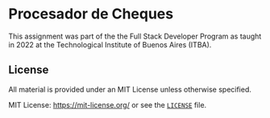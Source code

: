 # Procesador de Cheques

This assignment was part of the the Full Stack Developer Program as taught in 2022 at the Technological Institute of Buenos Aires (ITBA).

## License

All material is provided under an MIT License unless otherwise specified.

MIT License: <https://mit-license.org/> or see the [`LICENSE`](https://github.com/rnsavinelli/procesador-de-cheques/blob/master/LICENSE) file.
